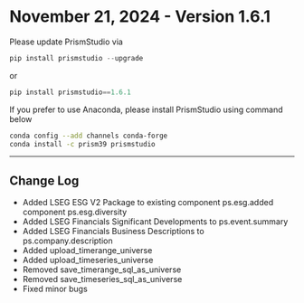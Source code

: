 # November 21, 2024 - Version 1.6.1

Please update PrismStudio via

```python
pip install prismstudio --upgrade
```

or

```python
pip install prismstudio==1.6.1
```


If you prefer to use Anaconda, please install PrismStudio using command below

```bash
conda config --add channels conda-forge
conda install -c prism39 prismstudio
```


---

## Change Log
- Added LSEG ESG V2 Package to existing component ps.esg.added component ps.esg.diversity
- Added LSEG Financials Significant Developments to ps.event.summary
- Added LSEG Financials Business Descriptions to ps.company.description
- Added upload_timerange_universe
- Added upload_timeseries_universe
- Removed save_timerange_sql_as_universe
- Removed save_timeseries_sql_as_universe
- Fixed minor bugs

